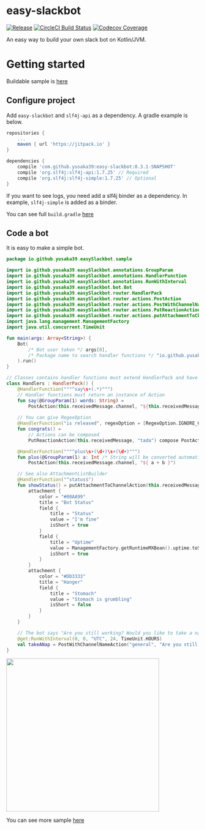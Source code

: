 # easy-slackbot
 [![Release](https://img.shields.io/jitpack/v/yusaka39/easy-slackbot.svg)](https://jitpack.io/#yusaka39/easy-slackbot)
[![CircleCI Build Status](https://img.shields.io/circleci/project/github/yusaka39/easy-slackbot/master.svg)](https://circleci.com/gh/yusaka39/easy-slackbot)
[![Codecov Coverage](https://img.shields.io/codecov/c/github/yusaka39/easy-slackbot/develop.svg)](https://codecov.io/gh/yusaka39/easy-slackbot)

An easy way to build your own slack bot on Kotlin/JVM.

# Getting started
Buildable sample is [here](./sample)

## Configure project
Add `easy-slackbot` and `slf4j-api` as a dependency. A gradle example is below.

```gradle
repositories {
    ...
    maven { url 'https://jitpack.io' }
}

dependencies {
    compile 'com.github.yusaka39:easy-slackbot:0.3.1-SNAPSHOT'
    compile 'org.slf4j:slf4j-api:1.7.25' // Required
    compile 'org.slf4j:slf4j-simple:1.7.25' // Optional
}
```

If you want to see logs, you need add a slf4j binder as a dependency. In example, `slf4j-simple` is added as a binder.

You can see full `build.gradle` [here](./sample/build.gradle)

## Code a bot
It is easy to make a simple bot.

```kotlin
package io.github.yusaka39.easySlackbot.sample

import io.github.yusaka39.easySlackbot.annotations.GroupParam
import io.github.yusaka39.easySlackbot.annotations.HandlerFunction
import io.github.yusaka39.easySlackbot.annotations.RunWithInterval
import io.github.yusaka39.easySlackbot.bot.Bot
import io.github.yusaka39.easySlackbot.router.HandlerPack
import io.github.yusaka39.easySlackbot.router.actions.PostAction
import io.github.yusaka39.easySlackbot.router.actions.PostWithChannelNameAction
import io.github.yusaka39.easySlackbot.router.actions.PutReactionAction
import io.github.yusaka39.easySlackbot.router.actions.putAttachmentToChannelAction
import java.lang.management.ManagementFactory
import java.util.concurrent.TimeUnit

fun main(args: Array<String>) {
    Bot(
        /* Bot user token */ args[0],
        /* Package name to search handler functions */ "io.github.yusaka39.easySlackbot.sample"
    ).run()
}

// Classes contains handler functions must extend HandlerPack and have a primary constructor without arguments
class Handlers : HandlerPack() {
    @HandlerFunction("""^say\s+(.*)""")
    // Handler functions must return an instance of Action
    fun say(@GroupParam(1) words: String) =
        PostAction(this.receivedMessage.channel, "${this.receivedMessage.user.replyString}: $words")
    
    // You can give RegexOption
    @HandlerFunction("is released", regexOption = [RegexOption.IGNORE_CASE])
    fun congrats() =
        // Actions can be composed
        PutReactionAction(this.receivedMessage, "tada") compose PostAction(this.receivedMessage.channel, "Congrats!")

    @HandlerFunction("""^plus\s+(\d+)\s+(\d+)""")
    fun plus(@GroupParam(1) a: Int /* String will be converted automatically */, @GroupParam(2) b: Int) = 
        PostAction(this.receivedMessage.channel, "${ a + b }")

    // See also AttachmentListBuilder
    @HandlerFunction("^status$")
    fun showStatus() = putAttachmentToChannelAction(this.receivedMessage.channel) {
        attachment {
            color = "#00AA99"
            title = "Bot Status"
            field {
                title = "Status"
                value = "I'm fine"
                isShort = true
            }
            field {
                title = "Uptime"
                value = ManagementFactory.getRuntimeMXBean().uptime.toString()
                isShort = true
            }
        }
        attachment {
            color = "#DD3333"
            title = "Hanger"
            field {
                title = "Stomach"
                value = "Stomach is grumbling"
                isShort = false
            }
        }
    }

    // The bot says "Are you still working? Would you like to take a nap?" every 00:00 UTC
    @get:RunWithInterval(0, 0, "UTC", 24, TimeUnit.HOURS)
    val takeANap = PostWithChannelNameAction("general", "Are you still working? Would you like to take a nap?")
}
```

<img src="./doc/screenshot.png" width="400" />

You can see more sample [here](./sample/src/main/kotlin/io/github/yusaka39/easySlackbot/sample/Main.kt)
